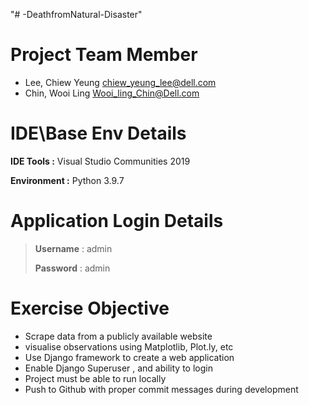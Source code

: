 "# -DeathfromNatural-Disaster"

# Project Team Member
- Lee, Chiew Yeung <chiew_yeung_lee@dell.com> 
- Chin, Wooi Ling <Wooi_ling_Chin@Dell.com>


# IDE\Base Env Details
**IDE Tools :** Visual Studio Communities 2019

**Environment :** Python 3.9.7

# Application Login Details
>**Username** : admin
>
>**Password** : admin
>
# Exercise Objective
- Scrape data from a publicly available website
- visualise observations using Matplotlib, Plot.ly, etc
- Use Django framework to create a web application
- Enable Django Superuser , and ability to login
- Project must be able to run locally
- Push to Github with proper commit messages during development
